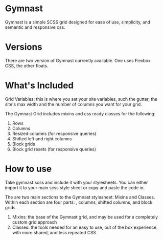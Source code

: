 # Gymnast

Gymnast is a simple SCSS grid designed for ease of use, simplicity, and semantic and responsive css.

# Versions

There are two version of Gymnast currently available. One uses Flexbox CSS, the other floats.

# What's Included

Grid Variables: this is where you set your site variables, such the gutter, the site's max width and the number of columns you want for your grid.

The Gymnast Grid includes mixins and css ready classes for the following:
1. Rows
2. Columns 
3. Resized columns (for responsive queries)
4. Shifted left and right columns
5. Block grids
6. Block grid resets (for responsive queries)

# How to use

Take gymnast.scss and include it with your stylesheets. You can either import it to your main scss style sheet or copy and paste the code in.

The are two main sections to the Gymnast stylesheet: Mixins and Classes. Within each section are four parts: , columns, shifted columns, and block grids. 

1. Mixins: the base of the Gymnast grid, and may be used for a completely custom grid approach
2. Classes: the tools needed for an easy to use, out of the box experience, with more shared, and less repeated CSS